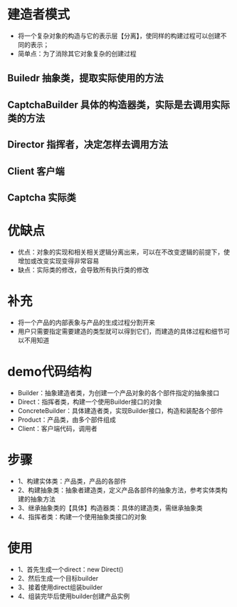 # 建造者模式
- 将一个复杂对象的构造与它的表示层【分离】，使同样的构建过程可以创建不同的表示；
- 简单点：为了消除其它对象复杂的创建过程

## Builedr 抽象类，提取实际使用的方法
## CaptchaBuilder 具体的构造器类，实际是去调用实际类的方法
## Director 指挥者，决定怎样去调用方法
## Client 客户端
## Captcha 实际类

# 优缺点
- 优点：对象的实现和相关相关逻辑分离出来，可以在不改变逻辑的前提下，使增加或改变实现变得非常容易
- 缺点：实际类的修改，会导致所有执行类的修改

# 补充
- 将一个产品的内部表象与产品的生成过程分割开来
- 用户只需要指定需要建造的类型就可以得到它们，而建造的具体过程和细节可以不用知道

# demo代码结构
- Builder：抽象建造者类，为创建一个产品对象的各个部件指定的抽象接口
- Direct：指挥者类，构建一个使用Builder接口的对象
- ConcreteBuilder：具体建造者类，实现Builder接口，构造和装配各个部件
- Product：产品类，由多个部件组成
- Client：客户端代码，调用者

# 步骤
- 1、构建实体类：产品类，产品的各部件
- 2、构建抽象类：抽象者建造类，定义产品各部件的抽象方法，参考实体类构建的抽象方法
- 3、继承抽象类的【具体】构造器类：具体的建造类，需继承抽象类
- 4、指挥者类：构建一个使用抽象类接口的对象

# 使用
- 1、首先生成一个direct：new Direct()
- 2、然后生成一个目标builder
- 3、接着使用direct组装builder
- 4、组装完毕后使用builder创建产品实例